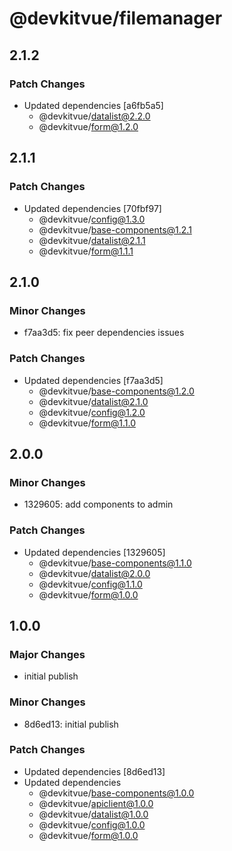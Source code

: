 # @devkitvue/filemanager

## 2.1.2

### Patch Changes

- Updated dependencies [a6fb5a5]
  - @devkitvue/datalist@2.2.0
  - @devkitvue/form@1.2.0

## 2.1.1

### Patch Changes

- Updated dependencies [70fbf97]
  - @devkitvue/config@1.3.0
  - @devkitvue/base-components@1.2.1
  - @devkitvue/datalist@2.1.1
  - @devkitvue/form@1.1.1

## 2.1.0

### Minor Changes

- f7aa3d5: fix peer dependencies issues

### Patch Changes

- Updated dependencies [f7aa3d5]
  - @devkitvue/base-components@1.2.0
  - @devkitvue/datalist@2.1.0
  - @devkitvue/config@1.2.0
  - @devkitvue/form@1.1.0

## 2.0.0

### Minor Changes

- 1329605: add components to admin

### Patch Changes

- Updated dependencies [1329605]
  - @devkitvue/base-components@1.1.0
  - @devkitvue/datalist@2.0.0
  - @devkitvue/config@1.1.0
  - @devkitvue/form@1.0.0

## 1.0.0

### Major Changes

- initial publish

### Minor Changes

- 8d6ed13: initial publish

### Patch Changes

- Updated dependencies [8d6ed13]
- Updated dependencies
  - @devkitvue/base-components@1.0.0
  - @devkitvue/apiclient@1.0.0
  - @devkitvue/datalist@1.0.0
  - @devkitvue/config@1.0.0
  - @devkitvue/form@1.0.0
